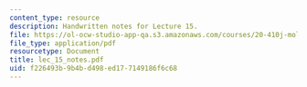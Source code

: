 ```yaml
---
content_type: resource
description: Handwritten notes for Lecture 15.
file: https://ol-ocw-studio-app-qa.s3.amazonaws.com/courses/20-410j-molecular-cellular-and-tissue-biomechanics-be-410j-spring-2003/f226493b9b4bd498ed177149186f6c68_lec_15_notes.pdf
file_type: application/pdf
resourcetype: Document
title: lec_15_notes.pdf
uid: f226493b-9b4b-d498-ed17-7149186f6c68
---
```

